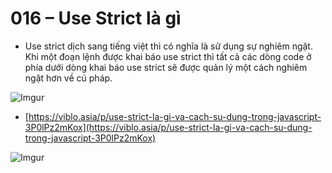 # 016 – Use Strict là gì

* Use strict dịch sang tiếng việt thì có nghĩa là sử dụng sự nghiêm ngặt. Khi một đoạn lệnh được khai báo use strict thì tất cả các dòng code ở phía dưới dòng khai báo use strict sẽ được quản lý một cách nghiêm ngặt hơn về cú pháp.

![Imgur](https://i.imgur.com/pmqDIEv.png)  

* [https://viblo.asia/p/use-strict-la-gi-va-cach-su-dung-trong-javascript-3P0lPz2mKox](https://viblo.asia/p/use-strict-la-gi-va-cach-su-dung-trong-javascript-3P0lPz2mKox)  

![Imgur](https://i.imgur.com/1zN1Jfs.png)  